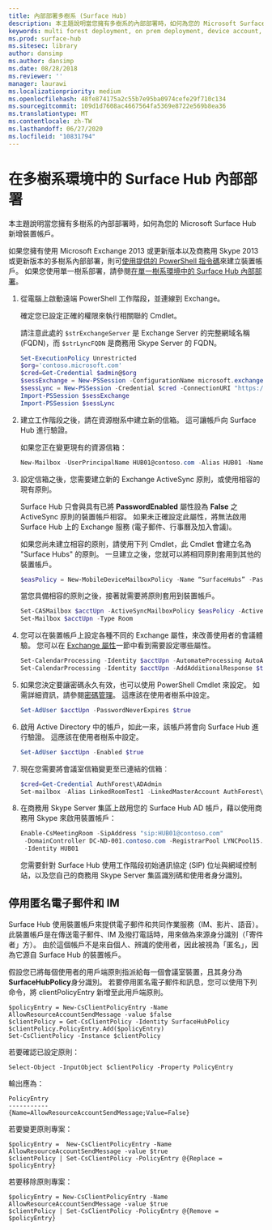```yaml
---
title: 內部部署多樹系 (Surface Hub)
description: 本主題說明當您擁有多樹系的內部部署時，如何為您的 Microsoft Surface Hub 新增裝置帳戶。
keywords: multi forest deployment, on prem deployment, device account, Surface Hub, 多樹系部署, 內部部署, 裝置帳戶
ms.prod: surface-hub
ms.sitesec: library
author: dansimp
ms.author: dansimp
ms.date: 08/28/2018
ms.reviewer: ''
manager: laurawi
ms.localizationpriority: medium
ms.openlocfilehash: 48fe874175a2c55b7e95ba0974cefe29f710c134
ms.sourcegitcommit: 109d1d7608ac4667564fa5369e8722e569b8ea36
ms.translationtype: MT
ms.contentlocale: zh-TW
ms.lasthandoff: 06/27/2020
ms.locfileid: "10831794"
---
```

# 在多樹系環境中的 Surface Hub 內部部署


本主題說明當您擁有多樹系的內部部署時，如何為您的 Microsoft Surface Hub 新增裝置帳戶。

如果您擁有使用 Microsoft Exchange 2013 或更新版本以及商務用 Skype 2013 或更新版本的多樹系內部部署，則可[使用提供的 PowerShell 指令碼](appendix-a-powershell-scripts-for-surface-hub.md#create-on-premises-ps-scripts)來建立裝置帳戶。 如果您使用單一樹系部署，請參閱[在單一樹系環境中的 Surface Hub 內部部署](on-premises-deployment-surface-hub-device-accounts.md)。

1.  從電腦上啟動遠端 PowerShell 工作階段，並連線到 Exchange。

    確定您已設定正確的權限來執行相關聯的 Cmdlet。

    請注意此處的 `$strExchangeServer` 是 Exchange Server 的完整網域名稱 (FQDN)，而 `$strLyncFQDN` 是商務用 Skype Server 的 FQDN。

    ```PowerShell
    Set-ExecutionPolicy Unrestricted
    $org='contoso.microsoft.com'
    $cred=Get-Credential $admin@$org
    $sessExchange = New-PSSession -ConfigurationName microsoft.exchange -Credential $cred -AllowRedirection -Authentication Kerberos -ConnectionUri "http://$strExchangeServer/powershell" -WarningAction SilentlyContinue
    $sessLync = New-PSSession -Credential $cred -ConnectionURI "https://$strLyncFQDN/OcsPowershell" -AllowRedirection -WarningAction SilentlyContinue
    Import-PSSession $sessExchange
    Import-PSSession $sessLync
    ```

2.  建立工作階段之後，請在資源樹系中建立新的信箱。 這可讓帳戶向 Surface Hub 進行驗證。

    如果您正在變更現有的資源信箱：

    ```PowerShell
    New-Mailbox -UserPrincipalName HUB01@contoso.com -Alias HUB01 -Name "Hub-01"
    ```

3.  設定信箱之後，您需要建立新的 Exchange ActiveSync 原則，或使用相容的現有原則。

    Surface Hub 只會與具有已將 **PasswordEnabled** 屬性設為 **False** 之 ActiveSync 原則的裝置帳戶相容。 如果未正確設定此屬性，將無法啟用 Surface Hub 上的 Exchange 服務 (電子郵件、行事曆及加入會議)。

    如果您尚未建立相容的原則，請使用下列 Cmdlet，此 Cmdlet 會建立名為 "Surface Hubs" 的原則。 一旦建立之後，您就可以將相同原則套用到其他的裝置帳戶。

    ```PowerShell
    $easPolicy = New-MobileDeviceMailboxPolicy -Name “SurfaceHubs” -PasswordEnabled $false
    ```

    當您具備相容的原則之後，接著就需要將原則套用到裝置帳戶。 

    ```PowerShell
    Set-CASMailbox $acctUpn -ActiveSyncMailboxPolicy $easPolicy -ActiveSyncEnabled $true
    Set-Mailbox $acctUpn -Type Room
    ```

4.  您可以在裝置帳戶上設定各種不同的 Exchange 屬性，來改善使用者的會議體驗。 您可以在 [Exchange 屬性](exchange-properties-for-surface-hub-device-accounts.md)一節中看到需要設定哪些屬性。

    ```PowerShell
    Set-CalendarProcessing -Identity $acctUpn -AutomateProcessing AutoAccept -AddOrganizerToSubject $false –AllowConflicts $false –DeleteComments $false -DeleteSubject $false -RemovePrivateProperty $false
    Set-CalendarProcessing -Identity $acctUpn -AddAdditionalResponse $true -AdditionalResponse "This is a Surface Hub room!"
    ```

5.  如果您決定要讓密碼永久有效，也可以使用 PowerShell Cmdlet 來設定。 如需詳細資訊，請參閱[密碼管理](password-management-for-surface-hub-device-accounts.md)。 這應該在使用者樹系中設定。

    ```PowerShell
    Set-AdUser $acctUpn -PasswordNeverExpires $true
    ```

6.  啟用 Active Directory 中的帳戶，如此一來，該帳戶將會向 Surface Hub 進行驗證。 這應該在使用者樹系中設定。

    ```PowerShell
    Set-AdUser $acctUpn -Enabled $true
    ```

6. 現在您需要將會議室信箱變更至已連結的信箱︰

    ```PowerShell
    $cred=Get-Credential AuthForest\ADAdmin
    Set-mailbox -Alias LinkedRoomTest1 -LinkedMasterAccount AuthForest\LinkedRoomTest1 -LinkedDomainController AuthForest-4939.AuthForest.extest.contoso.com -Name LinkedRoomTest1 -LinkedCredential $cred -Identity LinkedRoomTest1
    ```

7.  在商務用 Skype Server 集區上啟用您的 Surface Hub AD 帳戶，藉以使用商務用 Skype 來啟用裝置帳戶：

    ```PowerShell
    Enable-CsMeetingRoom -SipAddress "sip:HUB01@contoso.com"
     -DomainController DC-ND-001.contoso.com -RegistrarPool LYNCPool15.contoso.com
     -Identity HUB01
    ```

    您需要針對 Surface Hub 使用工作階段初始通訊協定 (SIP) 位址與網域控制站，以及您自己的商務用 Skype Server 集區識別碼和使用者身分識別。


## 停用匿名電子郵件和 IM



Surface Hub 使用裝置帳戶來提供電子郵件和共同作業服務（IM、影片、語音）。 此裝置帳戶是在傳送電子郵件、IM 及撥打電話時，用來做為來源身分識別（「寄件者」方）。 由於這個帳戶不是來自個人、辨識的使用者，因此被視為「匿名」，因為它源自 Surface Hub 的裝置帳戶。  

假設您已將每個使用者的用戶端原則指派給每一個會議室裝置，且其身分為**SurfaceHubPolicy**身分識別。 若要停用匿名電子郵件和訊息，您可以使用下列命令，將 clientPolicyEntry 新增至此用戶端原則。

```
$policyEntry = New-CsClientPolicyEntry -Name AllowResourceAccountSendMessage -value $false
$clientPolicy = Get-CsClientPolicy -Identity SurfaceHubPolicy
$clientPolicy.PolicyEntry.Add($policyEntry)
Set-CsClientPolicy -Instance $clientPolicy
```

若要確認已設定原則：

```
Select-Object -InputObject $clientPolicy -Property PolicyEntry
```

輸出應為：

```
PolicyEntry
-----------
{Name=AllowResourceAccountSendMessage;Value=False}
```
    
    
若要變更原則專案：

```
$policyEntry =  New-CsClientPolicyEntry -Name AllowResourceAccountSendMessage -value $true
$clientPolicy | Set-CsClientPolicy -PolicyEntry @{Replace = $policyEntry}
``` 
    
若要移除原則專案：

```
$policyEntry = New-CsClientPolicyEntry -Name AllowResourceAccountSendMessage -value $true
$clientPolicy | Set-CsClientPolicy -PolicyEntry @{Remove = $policyEntry}
```
 





